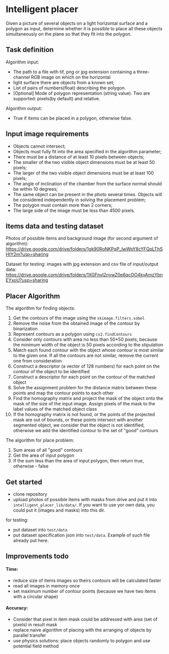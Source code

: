 # Intelligent placer
Given a picture of several objects on a light horizontal surface and a polygon as input, determine whether it 
is possible to place all these objects simultaneously on the plane so that they fit into the polygon.

## Task definition
Algorithm input: 
- The path to a file with tif, png or jpg extension containing a three-channel RGB image on which on the horizontal 
- light surface there are objects from a known set;
- List of pairs of numbers(float) describing the polygon.
- [Optional] Mode of polygon representation (string value). Two are supported: pixels(by default) and relative.  

Algorithm output:
- True if items can be placed in a polygon, otherwise false.

## Input image requirements
- Objects cannot intersect;
- Objects must fully fit into the area specified in the algorithm parameter;
- There must be a distance of at least 10 pixels between objects;
- The smaller of the two visible object dimensions must be at least 50 pixels;
- The larger of the two visible object dimensions must be at least 100 pixels;
- The angle of inclination of the chamber from the surface normal should be within 10 degrees;
- The same object can be present in the photo several times. Objects will be considered independently in solving the 
placement problem;
- The polygon must contain more than 2 corners;
- The large side of the image must be less than 4500 pixels.

## Items data and testing dataset

Photos of possible items and background image (for second argument of algorithm): 
https://drive.google.com/drive/folders/1gk90RoNKPqP_lwWpY8cYFQpLThSHtY2m?usp=sharing 

Dataset for testing: images with jpg extension and csv file of input/output data: 
https://drive.google.com/drive/folders/1XGFnvI2nywZ0e6qcOO4kyAmzYbnEYxoU?usp=sharing 

## Placer Algorithm
The algorithm for finding objects:
1. Get the contours of the image using the `skimage.filters.sobel`
2. Remove the noise from the obtained image of the contour by binarization
3. Represent contours as a polygon using `cv2.findContours`
4. Consider only contours with area no less than 50*50 pixels, because the minimum width of the object is 50 pixels 
according to the stipulation
5. Match each found contour with the object whose contour is most similar to the given one. If all the contours are not
 similar, remove the current one from consideration
6. Construct a descriptor (a vector of 128 numbers) for each point on the contour of the object to be identified
7. Construct a descriptor for each point on the contour of the matched object
8. Solve the assignment problem for the distance matrix between these points and map the contour points to each other
9. Find the homography matrix and project the mask of the object onto the mask of the size of the input image. Assign
 pixels of the mask to the label values of the matched object class
10. If the homography matrix is not found, or the points of the projected mask are out of bounds, or these points 
intersect with another segmented object, we consider that the object is not identified, otherwise we add the identified
contour to the set of "good" contours

The algorithm for place problem:
1. Sum areas of all "good" contours
2. Get the area of input polygon
3. If the sum less than the area of input polygon, then return true, otherwise - false

## Get started
- clone repository
- upload photos of possible items with masks from drive and put it into `intelligent_placer_lib/data/`. If you want to 
use yor own data, you could put it (images and masks) into this dir.

for testing:
- put dataset into `test/data`
- put dataset specification json into `test/data`. Example of such file already put here.

## Improvements todo

#### Time:
- reduce size of items images so theirs contours will be calculated faster
- read all images in memory once
- set maximum number of contour points (because we have two items with a circular shape)

#### Accuracy:
- Consider that pixel in item mask could be addressed with area (set of pixels) in result mask
- replace naive algorithm of placing with the arranging of objects by parallel transfer
- use physics solutions: place objects randomly to polygon and use potential field method